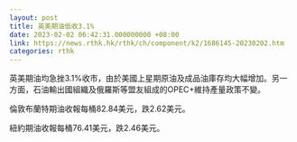 ```yaml
---
layout: post
title: 英美期油低收3.1%
date: 2023-02-02 06:42:31.000000000 +08:00
link: https://news.rthk.hk/rthk/ch/component/k2/1686145-20230202.htm
categories: rthk
---
```


英美期油均急挫3.1%收市，由於美國上星期原油及成品油庫存均大幅增加。另一方面，石油輸出國組織及俄羅斯等盟友組成的OPEC+維持產量政策不變。

倫敦布蘭特期油收報每桶82.84美元，跌2.62美元。

紐約期油收報每桶76.41美元，跌2.46美元。
